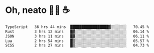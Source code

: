# Oh, neato 🧑‍💻 ☕

<!--START_SECTION:waka-->

```txt
TypeScript   36 hrs 44 mins  █████████████████▓░░░░░░░   70.45 %
Rust         3 hrs 12 mins   █▓░░░░░░░░░░░░░░░░░░░░░░░   06.14 %
JSON         3 hrs 11 mins   █▓░░░░░░░░░░░░░░░░░░░░░░░   06.11 %
Lua          2 hrs 54 mins   █▒░░░░░░░░░░░░░░░░░░░░░░░   05.57 %
SCSS         2 hrs 27 mins   █▒░░░░░░░░░░░░░░░░░░░░░░░   04.73 %
```

<!--END_SECTION:waka-->
